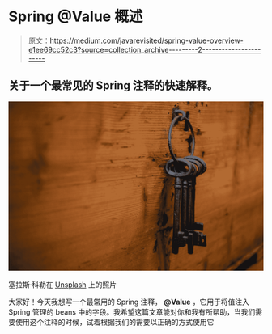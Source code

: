 # Spring @Value 概述

> 原文：<https://medium.com/javarevisited/spring-value-overview-e1ee69cc52c3?source=collection_archive---------2----------------------->

## 关于一个最常见的 Spring 注释的快速解释。

![](img/aadeda9abd3787d32bace7786dad47eb.png)

塞拉斯·科勒在 [Unsplash](https://unsplash.com?utm_source=medium&utm_medium=referral) 上的照片

大家好！今天我想写一个最常用的 Spring 注释， **@Value** ，它用于将值注入 Spring 管理的 beans 中的字段。我希望这篇文章能对你和我有所帮助，当我们需要使用这个注释的时候，试着根据我们的需要以正确的方式使用它